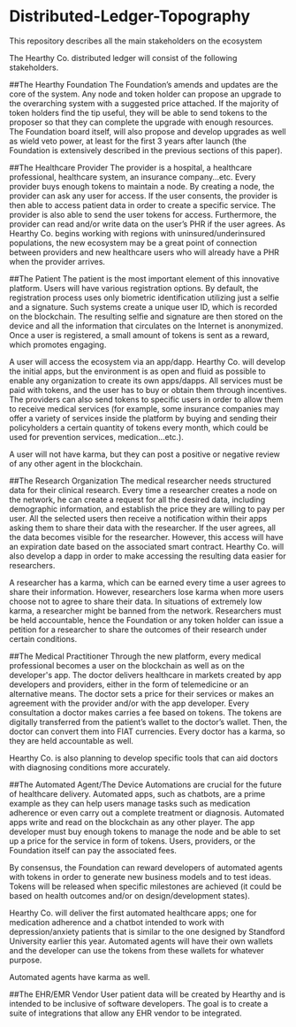 # Distributed-Ledger-Topography
This repository describes all the main stakeholders on the ecosystem


The Hearthy Co. distributed ledger will consist of the following stakeholders.


##The Hearthy Foundation 
The Foundation’s amends and updates are the core of the system. Any node and token holder can propose an upgrade to the overarching system with a suggested price attached. If the majority of token holders find the tip useful, they will be able to send tokens to the proposer so that they can complete the upgrade with enough resources. The Foundation board itself, will also propose and develop upgrades as well as wield veto power, at least for the first 3 years after launch (the Foundation is extensively described in the previous sections of this paper).


##The Healthcare Provider
The provider is a hospital, a healthcare professional, healthcare system, an insurance company...etc. Every provider buys enough tokens to maintain a node. By creating a node, the provider can ask any user for access. If the user consents, the provider is then able to access patient data in order to create a specific service. The provider is also able to send the user tokens for access. Furthermore, the provider can read and/or write data on the user’s PHR if the user agrees. As Hearthy Co. begins working with regions with uninsured/underinsured populations, the new ecosystem may be a great point of connection between providers and new healthcare users who will already have a PHR when the provider arrives.


##The Patient 
The patient is the most important element of this innovative platform. Users will have various registration options. By default, the registration process uses only biometric identification utilizing just a selfie and a signature. Such systems create a unique user ID, which is recorded on the blockchain. The resulting selfie and signature are then stored on the device and all the information that circulates on the Internet is anonymized. Once a user is registered, a small amount of tokens is sent as a reward, which promotes engaging.
 
A user will access the ecosystem via an app/dapp. Hearthy Co. will develop the initial apps, but the environment is as open and fluid as possible to enable any organization to create its own apps/dapps. All services must be paid with tokens, and the user has to buy or obtain them through incentives. The providers can also send tokens to specific users in order to allow them to receive medical services (for example, some insurance companies may offer a variety of services inside the platform by buying and sending their policyholders a certain quantity of tokens every month, which could be used for prevention services, medication...etc.).

A user will not have karma, but they can post a positive or negative review of any other agent in the blockchain. 


##The Research Organization
The medical researcher needs structured data for their clinical research. Every time a researcher creates a node on the network, he can create a request for all the desired data, including demographic information, and establish the price they are willing to pay per user. All the selected users then receive a notification within their apps asking them to share their data with the researcher. If the user agrees, all the data becomes visible for the researcher. However, this access will have an expiration date based on the associated smart contract. Hearthy Co. will also develop a dapp in order to make accessing the resulting data easier for researchers.

A researcher has a karma, which can be earned every time a user agrees to share their information. However, researchers lose karma when more users choose not to agree to share their data. In situations of extremely low karma, a researcher might be banned from the network. Researchers must be held accountable, hence the Foundation or any token holder can issue a petition for a researcher to share the outcomes of their research under certain conditions. 


##The Medical Practitioner
Through the new platform, every medical professional becomes a user on the blockchain as well as on the developer's app. The doctor delivers healthcare in markets created by app developers and providers, either in the form of telemedicine or an alternative means. The doctor sets a price for their services or makes an agreement with the provider and/or with the app developer. Every consultation a doctor makes carries a fee based on tokens. The tokens are digitally transferred from the patient’s wallet to the doctor’s wallet. Then, the doctor can convert them into FIAT currencies. Every doctor has a karma, so they are held accountable as well. 

Hearthy Co. is also planning to develop specific tools that can aid doctors with diagnosing conditions more accurately.


##The Automated Agent/The Device
Automations are crucial for the future of healthcare delivery. Automated apps, such as chatbots, are a prime example as they can help users manage tasks such as medication adherence or even carry out a complete treatment or diagnosis. Automated apps write and read on the blockchain as any other player. The app developer must buy enough tokens to manage the node and be able to set up a price for the service in form of tokens. Users, providers, or the Foundation itself can pay the associated fees.

By consensus, the Foundation can reward developers of automated agents with tokens in order to generate new business models and to test ideas. Tokens will be released when specific milestones are achieved (it could be based on health outcomes and/or on design/development states).

Hearthy Co. will deliver the first automated healthcare apps; one for medication adherence and a chatbot intended to work with depression/anxiety patients that is similar to the one designed by Standford University earlier this year. Automated agents will have their own wallets and the developer can use the tokens from these wallets for whatever purpose.

Automated agents have karma as well.


##The EHR/EMR Vendor
User patient data will be created by Hearthy and is intended to be inclusive of software developers. The goal is to create a suite of integrations that allow any EHR vendor to be integrated.

